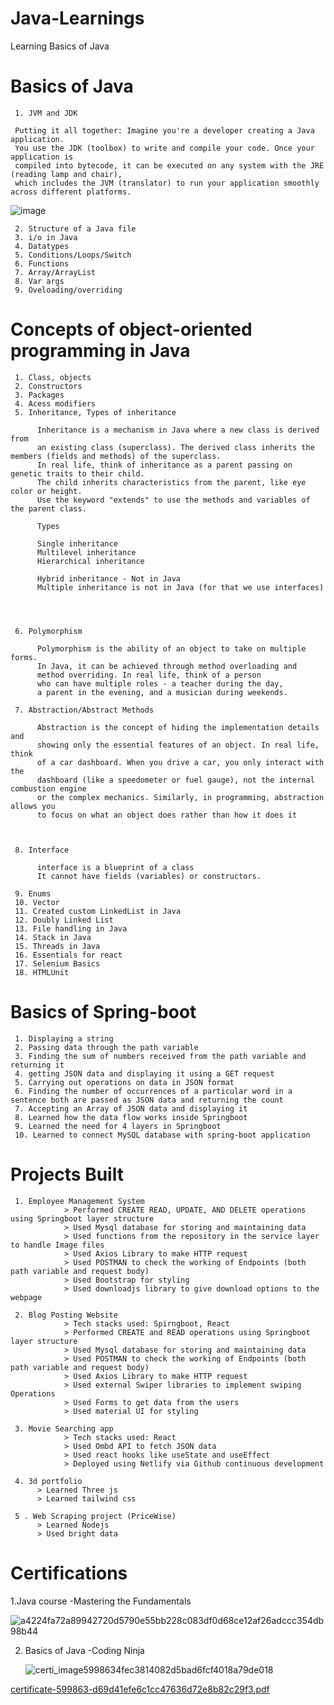 # Java-Learnings
Learning Basics of Java

# Basics of Java

     1. JVM and JDK
     
     Putting it all together: Imagine you're a developer creating a Java application. 
     You use the JDK (toolbox) to write and compile your code. Once your application is 
     compiled into bytecode, it can be executed on any system with the JRE (reading lamp and chair),
     which includes the JVM (translator) to run your application smoothly across different platforms.
![image](https://github.com/RAHULRNAIR2000/Java-Learnings/assets/83546515/884e8831-7a31-4b16-80f6-39b307ce4737)




     2. Structure of a Java file
     3. i/o in Java
     4. Datatypes
     5. Conditions/Loops/Switch
     6. Functions
     7. Array/ArrayList
     8. Var args
     9. Oveloading/overriding
     
# Concepts of object-oriented programming in Java

     1. Class, objects
     2. Constructors
     3. Packages
     4. Acess modifiers
     5. Inheritance, Types of inheritance
     
          Inheritance is a mechanism in Java where a new class is derived from
          an existing class (superclass). The derived class inherits the members (fields and methods) of the superclass. 
          In real life, think of inheritance as a parent passing on genetic traits to their child.
          The child inherits characteristics from the parent, like eye color or height.
          Use the keyword "extends" to use the methods and variables of the parent class.

          Types

          Single inheritance
          Multilevel inheritance
          Hierarchical inheritance
          
          Hybrid inheritance - Not in Java
          Multiple inheritance is not in Java (for that we use interfaces)

          
          
          
     6. Polymorphism

          Polymorphism is the ability of an object to take on multiple forms. 
          In Java, it can be achieved through method overloading and
          method overriding. In real life, think of a person 
          who can have multiple roles - a teacher during the day,
          a parent in the evening, and a musician during weekends.
     
     7. Abstraction/Abstract Methods
     
          Abstraction is the concept of hiding the implementation details and
          showing only the essential features of an object. In real life, think 
          of a car dashboard. When you drive a car, you only interact with the
          dashboard (like a speedometer or fuel gauge), not the internal combustion engine
          or the complex mechanics. Similarly, in programming, abstraction allows you 
          to focus on what an object does rather than how it does it


     
     8. Interface
     
          interface is a blueprint of a class
          It cannot have fields (variables) or constructors.

     9. Enums
     10. Vector
     11. Created custom LinkedList in Java
     12. Doubly Linked List
     13. File handling in Java
     14. Stack in Java
     15. Threads in Java
     16. Essentials for react
     17. Selenium Basics
     18. HTMLUnit
     
     

# Basics of Spring-boot

     1. Displaying a string
     2. Passing data through the path variable
     3. Finding the sum of numbers received from the path variable and returning it
     4. getting JSON data and displaying it using a GET request
     5. Carrying out operations on data in JSON format
     6. Finding the number of occurrences of a particular word in a sentence both are passed as JSON data and returning the count
     7. Accepting an Array of JSON data and displaying it
     8. Learned how the data flow works inside Springboot
     9. Learned the need for 4 layers in Springboot
     10. Learned to connect MySQL database with spring-boot application

# Projects Built

     1. Employee Management System 
                > Performed CREATE READ, UPDATE, AND DELETE operations using Springboot layer structure
                > Used Mysql database for storing and maintaining data 
                > Used functions from the repository in the service layer to handle Image files 
                > Used Axios Library to make HTTP request
                > Used POSTMAN to check the working of Endpoints (both path variable and request body)
                > Used Bootstrap for styling 
                > Used downloadjs library to give download options to the webpage

     2. Blog Posting Website    
                > Tech stacks used: Spirngboot, React 
                > Performed CREATE and READ operations using Springboot layer structure
                > Used Mysql database for storing and maintaining data 
                > Used POSTMAN to check the working of Endpoints (both path variable and request body)
                > Used Axios Library to make HTTP request
                > Used external Swiper libraries to implement swiping Operations
                > Used Forms to get data from the users
                > Used material UI for styling
                
     3. Movie Searching app
                > Tech stacks used: React 
                > Used Ombd API to fetch JSON data
                > Used react hooks like useState and useEffect
                > Deployed using Netlify via Github continuous development 

     4. 3d portfolio
          > Learned Three js
          > Learned tailwind css

     5 . Web Scraping project (PriceWise)   
          > Learned Nodejs
          > Used bright data
          
        
      



# Certifications

  1.Java course -Mastering the Fundamentals
  

![a4224fa72a89942720d5790e55bb228c083df0d68ce12af26adccc354db98b44](https://github.com/RAHULRNAIR2000/Java-Learnings/assets/83546515/b9402a3c-7a77-4fee-a344-1deccc3ef61b)



 2. Basics of Java -Coding Ninja

    ![certi_image5998634fec3814082d5bad6fcf4018a79de018](https://github.com/RAHULRNAIR2000/Java-Learnings/assets/83546515/e54a9ffb-4443-4d2c-a784-2a2bd79ab3d5)


 


 [certificate-599863-d69d41efe6c1cc47636d72e8b82c29f3.pdf](https://github.com/RAHULRNAIR2000/Java-Learnings/files/15298853/certificate-599863-d69d41efe6c1cc47636d72e8b82c29f3.pdf)
